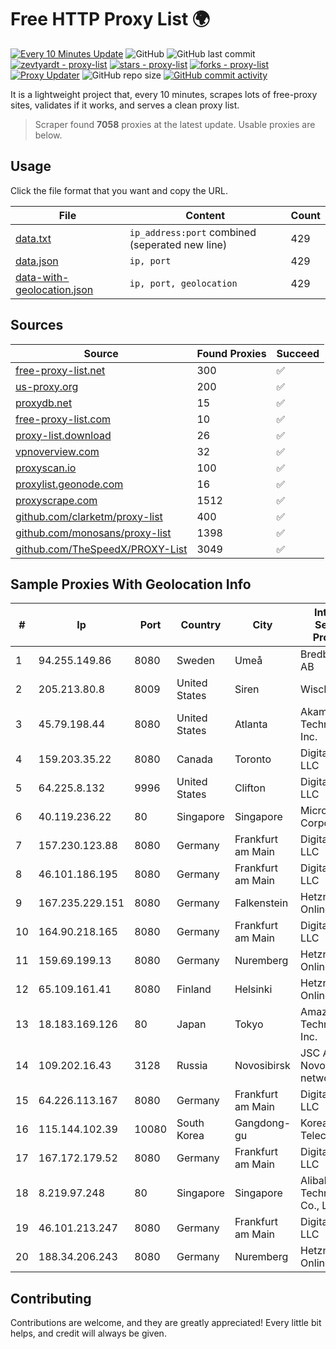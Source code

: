 
# Free HTTP Proxy List 🌍

[![Every 10 Minutes Update](https://github.com/mertguvencli/http-proxy-list/actions/workflows/main.yml/badge.svg?branch=main)](https://github.com/mertguvencli/http-proxy-list/actions/workflows/main.yml)
![GitHub](https://img.shields.io/github/license/mertguvencli/http-proxy-list)
![GitHub last commit](https://img.shields.io/github/last-commit/mertguvencli/http-proxy-list)
[![zevtyardt - proxy-list](https://img.shields.io/static/v1?label=zevtyardt&message=proxy-list&color=blue&logo=github)](https://github.com/zevtyardt/proxy-list "Go to GitHub repo")
[![stars - proxy-list](https://img.shields.io/github/stars/zevtyardt/proxy-list?style=social)](https://github.com/zevtyardt/proxy-list)
[![forks - proxy-list](https://img.shields.io/github/forks/zevtyardt/proxy-list?style=social)](https://github.com/zevtyardt/proxy-list)
[![Proxy Updater](https://github.com/zevtyardt/proxy-list/workflows/Proxy%20Updater/badge.svg)](https://github.com/zevtyardt/proxy-list/actions?query=workflow:"Proxy+Updater")
![GitHub repo size](https://img.shields.io/github/repo-size/zevtyardt/proxy-list)
[![GitHub commit activity](https://img.shields.io/github/commit-activity/m/zevtyardt/proxy-list?logo=commits)](https://github.com/zevtyardt/proxy-list/commits/main)

It is a lightweight project that, every 10 minutes, scrapes lots of free-proxy sites, validates if it works, and serves a clean proxy list.

> Scraper found **7058** proxies at the latest update. Usable proxies are below.

## Usage

Click the file format that you want and copy the URL.

|File|Content|Count|
|----|-------|-----|
|[data.txt](https://raw.githubusercontent.com/mertguvencli/http-proxy-list/main/proxy-list/data.txt)|`ip_address:port` combined (seperated new line)|429|
|[data.json](https://raw.githubusercontent.com/mertguvencli/http-proxy-list/main/proxy-list/data.json)|`ip, port`|429|
|[data-with-geolocation.json](https://raw.githubusercontent.com/mertguvencli/http-proxy-list/main/proxy-list/data-with-geolocation.json)|`ip, port, geolocation`|429|

## Sources

|Source|Found Proxies|Succeed|
|------|-------------|-------|
|[free-proxy-list.net](https://free-proxy-list.net)|300|✅|
|[us-proxy.org](https://www.us-proxy.org)|200|✅|
|[proxydb.net](http://proxydb.net)|15|✅|
|[free-proxy-list.com](https://free-proxy-list.com/?page=&port=&type%5B%5D=http&type%5B%5D=https&up_time=0&search=Search)|10|✅|
|[proxy-list.download](https://www.proxy-list.download/HTTP)|26|✅|
|[vpnoverview.com](https://vpnoverview.com/privacy/anonymous-browsing/free-proxy-servers)|32|✅|
|[proxyscan.io](https://www.proxyscan.io)|100|✅|
|[proxylist.geonode.com](https://proxylist.geonode.com/api/proxy-list?limit=300&page=1&sort_by=lastChecked&sort_type=desc&protocols=http,https)|16|✅|
|[proxyscrape.com](https://api.proxyscrape.com/v2/?request=displayproxies&protocol=http&timeout=10000&country=all&ssl=all&anonymity=all)|1512|✅|
|[github.com/clarketm/proxy-list](https://raw.githubusercontent.com/clarketm/proxy-list/master/proxy-list-raw.txt)|400|✅|
|[github.com/monosans/proxy-list](https://raw.githubusercontent.com/monosans/proxy-list/main/proxies/http.txt)|1398|✅|
|[github.com/TheSpeedX/PROXY-List](https://raw.githubusercontent.com/TheSpeedX/PROXY-List/master/http.txt)|3049|✅|


## Sample Proxies With Geolocation Info

|#|Ip|Port|Country|City|Internet Service Provider|
|-|--|----|-------|----|-------------------------|
|1|94.255.149.86|8080|Sweden|Umeå|Bredband2 AB|
|2|205.213.80.8|8009|United States|Siren|WiscNet|
|3|45.79.198.44|8080|United States|Atlanta|Akamai Technologies, Inc.|
|4|159.203.35.22|8080|Canada|Toronto|DigitalOcean, LLC|
|5|64.225.8.132|9996|United States|Clifton|DigitalOcean, LLC|
|6|40.119.236.22|80|Singapore|Singapore|Microsoft Corporation|
|7|157.230.123.88|8080|Germany|Frankfurt am Main|DigitalOcean, LLC|
|8|46.101.186.195|8080|Germany|Frankfurt am Main|DigitalOcean, LLC|
|9|167.235.229.151|8080|Germany|Falkenstein|Hetzner Online GmbH|
|10|164.90.218.165|8080|Germany|Frankfurt am Main|DigitalOcean, LLC|
|11|159.69.199.13|8080|Germany|Nuremberg|Hetzner Online GmbH|
|12|65.109.161.41|8080|Finland|Helsinki|Hetzner Online GmbH|
|13|18.183.169.126|80|Japan|Tokyo|Amazon Technologies Inc.|
|14|109.202.16.43|3128|Russia|Novosibirsk|JSC Avantel. Novosibirsk network|
|15|64.226.113.167|8080|Germany|Frankfurt am Main|DigitalOcean, LLC|
|16|115.144.102.39|10080|South Korea|Gangdong-gu|Korea Telecom|
|17|167.172.179.52|8080|Germany|Frankfurt am Main|DigitalOcean, LLC|
|18|8.219.97.248|80|Singapore|Singapore|Alibaba (US) Technology Co., Ltd.|
|19|46.101.213.247|8080|Germany|Frankfurt am Main|DigitalOcean, LLC|
|20|188.34.206.243|8080|Germany|Nuremberg|Hetzner Online GmbH|



## Contributing

Contributions are welcome, and they are greatly appreciated! Every
little bit helps, and credit will always be given.

